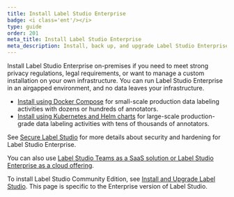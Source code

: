 ```yaml
---
title: Install Label Studio Enterprise 
badge: <i class='ent'/></i>
type: guide
order: 201
meta_title: Install Label Studio Enterprise 
meta_description: Install, back up, and upgrade Label Studio Enterprise to create machine learning and data science projects on-premises or in your private cloud.
---
```


Install Label Studio Enterprise on-premises if you need to meet strong privacy regulations, legal requirements, or want to manage a custom installation on your own infrastructure. You can run Label Studio Enterprise in an airgapped environment, and no data leaves your infrastructure.

* [Install using Docker Compose](install_enterprise_docker.html) for small-scale production data labeling activities with dozens or hundreds of annotators. 
* [Install using Kubernetes and Helm charts](install_enterprise_k8s.html) for large-scale production-grade data labeling activities with tens of thousands of annotators.

See [Secure Label Studio](security.html) for more details about security and hardening for Label Studio Enterprise.

You can also use [Label Studio Teams as a SaaS solution or Label Studio Enterprise as a cloud offering](https://heartex.com/product). 

<div class="enterprise"><p>
To install Label Studio Community Edition, see <a href="install.html">Install and Upgrade Label Studio</a>. This page is specific to the Enterprise version of Label Studio.
</p></div>